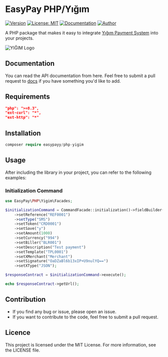 # EasyPay PHP/Yığım

[![Version](https://img.shields.io/badge/Version-1.0-blue.svg)](https://semver.org/)
[![License: MIT](https://img.shields.io/badge/License-MIT-yellow.svg)](https://opensource.org/licenses/MIT)
[![Documentation](https://img.shields.io/badge/API-Documentation-green.svg)](https://easypayy.github.io/namespaces/easypay-php-yigim.html)
[![Author](https://img.shields.io/badge/Author-Github-purple.svg)](https://github.com/shahmal1yev)

A PHP package that makes it easy to integrate [Yığım Payment System](https://yigim.az/) into your projects.

![YIĞIM Logo](https://yigim.az/uploads/images/1-02.png)

## Documentation
You can read the API documentation from here. Feel free to submit a pull request to [docs](https://github.com/easypayy/easypayy.github.io) if you have something you'd like to add.

## Requirements
```json
"php": ">=8.3",
"ext-curl": "*",
"ext-http": "*"
```

## Installation

```php
composer require easypayy/php-yigim
```

## Usage

After including the library in your project, you can refer to the following examples:

### Initialization Command
```php
use EasyPay\PHP\Yigim\Facades;

$initializationCommand = CommandFacade::initialization()->fieldBuilder()
    ->setReference("REF0001")
    ->setType("SMS")
    ->setToken("CRD0001")
    ->setSave("y")
    ->setAmount(1000)
    ->setCurrency("994")
    ->setBiller("BLR001")
    ->setDescription("Test payment")
    ->setTemplate("TPL0001")
    ->setXMerchant("Merchant")
    ->setSignature("OaDZaBl6b13xIP+U9nulYQ==")
    ->setXType("JSON");

$responseContract = $initializationCommand->execute();

echo $responseContract->getUrl();
```

## Contribution

- If you find any bug or issue, please open an issue.
- If you want to contribute to the code, feel free to submit a pull request.

## Licence

This project is licensed under the MIT License. For more information, see the LICENSE file.